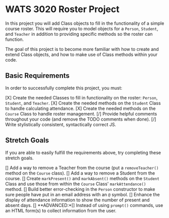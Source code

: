 # WATS 3020 Roster Project

In this project you will add Class objects to fill in the functionality of a
simple course roster. This will require you to model objects for a `Person`,
`Student`, and `Teacher` in addition to providing specific methods so the roster
can function.

The goal of this project is to become more familiar with how to create and
extend Class objects, and how to make use of Class methods within your code.

## Basic Requirements

In order to successfully complete this project, you must:

[X] Create the needed Classes to fill in functionality on the roster: `Person`, `Student`, and `Teacher`.
[X] Create the needed methods on the `Student` Class to handle calculating attendance.
[X] Create the needed methods on the `Course` Class to handle roster management.
[/] Provide helpful comments throughout your code (and remove the TODO comments when done).
[/] Write stylistically consistent, syntactically correct JS.

## Stretch Goals

If you are able to easily fulfill the requirements above, try completing these
stretch goals.

[] Add a way to remove a Teacher from the course (put a `removeTeacher()` method on the `Course` class).
[] Add a way to remove a Student from the course.
[] Create `markPresent()` and `markAbsent()` methods on the `Student` Class and use those from within the `Course` Class' `markAttendance()` method.
[] Build better error-checking in the `Person` constructor to make sure people have put in an email address with an `@` symbol.
[] Enhance the display of attendance information to show the number of present and absent days.
[] **ADVANCED:*[] Instead of using `prompt()` commands, use an HTML form(s) to collect information from the user.
